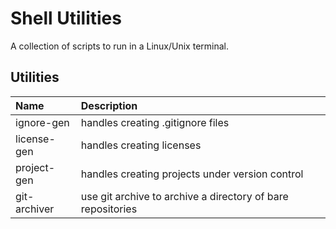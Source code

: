 # Shell Utilities
A collection of scripts to run in a Linux/Unix terminal.

## Utilities
| Name         | Description                                                 |
|:-------------|:------------------------------------------------------------|
| ignore-gen   | handles creating .gitignore files                           |
| license-gen  | handles creating licenses                                   |
| project-gen  | handles creating projects under version control             |
| git-archiver | use git archive to archive a directory of bare repositories |


